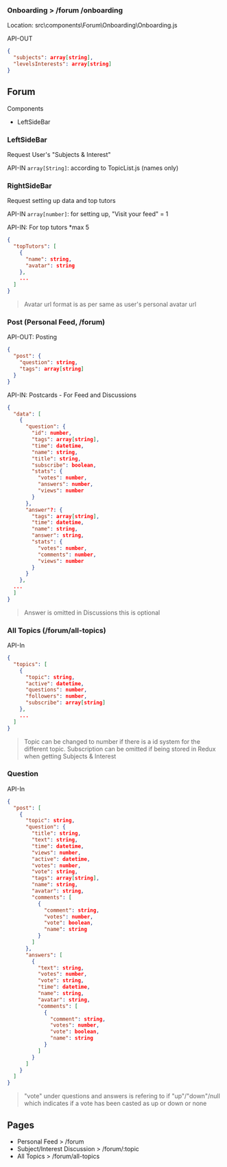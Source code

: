 ### Onboarding > /forum /onboarding

Location: src\components\Forum\Onboarding\Onboarding.js

API-OUT

```json
{
  "subjects": array[string],
  "levelsInterests": array[string]
}
```

## Forum

Components

- LeftSideBar

### LeftSideBar

Request User's "Subjects & Interest"

API-IN `array[String]`: according to TopicList.js (names only)

### RightSideBar

Request setting up data and top tutors

API-IN `array[number]`: for setting up, "Visit your feed" = 1

API-IN: For top tutors \*max 5

```json
{
  "topTutors": [
    {
      "name": string,
      "avatar": string
    },
    ...
  ]
}
```

> Avatar url format is as per same as user's personal avatar url

### Post (Personal Feed, /forum)

API-OUT: Posting

```json
{
  "post": {
    "question": string,
    "tags": array[string]
  }
}
```

API-IN: Postcards - For Feed and Discussions

```json
{
  "data": [
    {
      "question": {
        "id": number,
        "tags": array[string],
        "time": datetime,
        "name": string,
        "title": string,
        "subscribe": boolean,
        "stats": {
          "votes": number,
          "answers": number,
          "views": number
        }
      },
      "answer"?: {
        "tags": array[string],
        "time": datetime,
        "name": string,
        "answer": string,
        "stats": {
          "votes": number,
          "comments": number,
          "views": number
        }
      }
    },
  ...
  ]
}
```

> Answer is omitted in Discussions this is optional

### All Topics (/forum/all-topics)

API-In

```json
{
  "topics": [
    {
      "topic": string,
      "active": datetime,
      "questions": number,
      "followers": number,
      "subscribe": array[string]
    },
    ...
  ]
}
```

> Topic can be changed to number if there is a id system for the different topic. Subscription can be omitted if being stored in Redux when getting Subjects & Interest

### Question

API-In

```json
{
  "post": [
    {
      "topic": string,
      "question": {
        "title": string,
        "text": string,
        "time": datetime,
        "views": number,
        "active": datetime,
        "votes": number,
        "vote": string,
        "tags": array[string],
        "name": string,
        "avatar": string,
        "comments": [
          {
            "comment": string,
            "votes": number,
            "vote": boolean,
            "name": string
          }
        ]
      },
      "answers": [
        {
          "text": string,
          "votes": number,
          "vote": string,
          "time": datetime,
          "name": string,
          "avatar": string,
          "comments": [
            {
              "comment": string,
              "votes": number,
              "vote": boolean,
              "name": string
            }
          ]
        }
      ]
    }
  ]
}
```

> "vote" under questions and answers is refering to if "up"/"down"/null which indicates if a vote has been casted as up or down or none

## Pages

- Personal Feed > /forum
- Subject/Interest Discussion > /forum/:topic
- All Topics > /forum/all-topics
